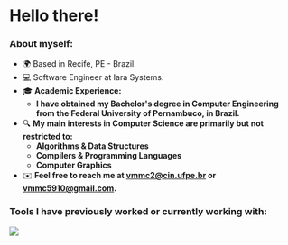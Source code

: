Hello there!
=====================================================================================================================================================

<!--Software Engineer
--------------------------------------------------------------------------------
-->

### About myself:
* 🌍  Based in Recife, PE - Brazil.
* 💻 Software Engineer at Iara Systems.
* 🎓 __Academic Experience:__
  * __I have obtained my Bachelor's degree in Computer Engineering from the Federal University of Pernambuco, in Brazil.__
* 🔍 __My main interests in Computer Science are primarily but not restricted to:__
  * __Algorithms & Data Structures__
  * __Compilers & Programming Languages__
  * __Computer Graphics__
* ✉️  __Feel free to reach me at [vmmc2@cin.ufpe.br](mailto:vmmc2@cin.ufpe.br) or [vmmc5910@gmail.com](mailto:vmmc5910@gmail.com).__

### Tools I have previously worked or currently working with:
<p align="left">
  <a href="https://skillicons.dev">
    <img src="https://skillicons.dev/icons?i=cpp,python,ts,js,html,css,react,tailwind,django,express,nest,postgresql" />
  </a>
</p>
